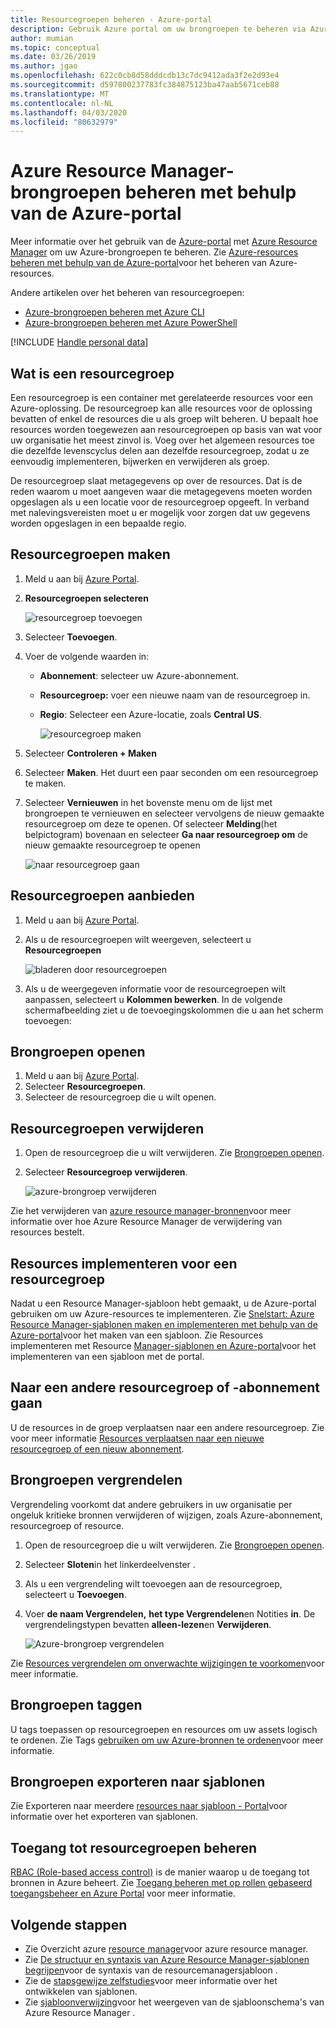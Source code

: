 ```yaml
---
title: Resourcegroepen beheren - Azure-portal
description: Gebruik Azure portal om uw brongroepen te beheren via Azure Resource Manager. Hier ziet u hoe u resourcegroepen maakt, opdook en verwijdert.
author: mumian
ms.topic: conceptual
ms.date: 03/26/2019
ms.author: jgao
ms.openlocfilehash: 622c0cb8d58dddcdb13c7dc9412ada3f2e2d93e4
ms.sourcegitcommit: d597800237783fc384875123ba47aab5671ceb88
ms.translationtype: MT
ms.contentlocale: nl-NL
ms.lasthandoff: 04/03/2020
ms.locfileid: "80632979"
---
```

# <a name="manage-azure-resource-manager-resource-groups-by-using-the-azure-portal"></a>Azure Resource Manager-brongroepen beheren met behulp van de Azure-portal

Meer informatie over het gebruik van de [Azure-portal](https://portal.azure.com) met [Azure Resource Manager](overview.md) om uw Azure-brongroepen te beheren. Zie [Azure-resources beheren met behulp van de Azure-portal](manage-resources-portal.md)voor het beheren van Azure-resources.

Andere artikelen over het beheren van resourcegroepen:

- [Azure-brongroepen beheren met Azure CLI](manage-resources-cli.md)
- [Azure-brongroepen beheren met Azure PowerShell](manage-resources-powershell.md)

[!INCLUDE [Handle personal data](../../../includes/gdpr-intro-sentence.md)]

## <a name="what-is-a-resource-group"></a>Wat is een resourcegroep

Een resourcegroep is een container met gerelateerde resources voor een Azure-oplossing. De resourcegroep kan alle resources voor de oplossing bevatten of enkel de resources die u als groep wilt beheren. U bepaalt hoe resources worden toegewezen aan resourcegroepen op basis van wat voor uw organisatie het meest zinvol is. Voeg over het algemeen resources toe die dezelfde levenscyclus delen aan dezelfde resourcegroep, zodat u ze eenvoudig implementeren, bijwerken en verwijderen als groep.

De resourcegroep slaat metagegevens op over de resources. Dat is de reden waarom u moet aangeven waar die metagegevens moeten worden opgeslagen als u een locatie voor de resourcegroep opgeeft. In verband met nalevingsvereisten moet u er mogelijk voor zorgen dat uw gegevens worden opgeslagen in een bepaalde regio.


## <a name="create-resource-groups"></a>Resourcegroepen maken

1. Meld u aan bij [Azure Portal](https://portal.azure.com).
2. **Resourcegroepen selecteren**

    ![resourcegroep toevoegen](./media/manage-resource-groups-portal/manage-resource-groups-add-group.png)
3. Selecteer **Toevoegen**.
4. Voer de volgende waarden in:

   - **Abonnement**: selecteer uw Azure-abonnement. 
   - **Resourcegroep:** voer een nieuwe naam van de resourcegroep in. 
   - **Regio**: Selecteer een Azure-locatie, zoals **Central US**.

     ![resourcegroep maken](./media/manage-resource-groups-portal/manage-resource-groups-create-group.png)
5. Selecteer **Controleren + Maken**
6. Selecteer **Maken**. Het duurt een paar seconden om een resourcegroep te maken.
7. Selecteer **Vernieuwen** in het bovenste menu om de lijst met brongroepen te vernieuwen en selecteer vervolgens de nieuw gemaakte resourcegroep om deze te openen. Of selecteer **Melding**(het belpictogram) bovenaan en selecteer **Ga naar resourcegroep om** de nieuw gemaakte resourcegroep te openen

    ![naar resourcegroep gaan](./media/manage-resource-groups-portal/manage-resource-groups-add-group-go-to-resource-group.png)

## <a name="list-resource-groups"></a>Resourcegroepen aanbieden

1. Meld u aan bij [Azure Portal](https://portal.azure.com).
2. Als u de resourcegroepen wilt weergeven, selecteert u **Resourcegroepen**

    ![bladeren door resourcegroepen](./media/manage-resource-groups-portal/manage-resource-groups-list-groups.png)

3. Als u de weergegeven informatie voor de resourcegroepen wilt aanpassen, selecteert u **Kolommen bewerken**. In de volgende schermafbeelding ziet u de toevoegingskolommen die u aan het scherm toevoegen:

## <a name="open-resource-groups"></a>Brongroepen openen

1. Meld u aan bij [Azure Portal](https://portal.azure.com).
2. Selecteer **Resourcegroepen**.
3. Selecteer de resourcegroep die u wilt openen.

## <a name="delete-resource-groups"></a>Resourcegroepen verwijderen

1. Open de resourcegroep die u wilt verwijderen.  Zie [Brongroepen openen](#open-resource-groups).
2. Selecteer **Resourcegroep verwijderen**.

    ![azure-brongroep verwijderen](./media/manage-resource-groups-portal/delete-group.png)

Zie het verwijderen van [azure resource manager-bronnen](delete-resource-group.md)voor meer informatie over hoe Azure Resource Manager de verwijdering van resources bestelt.

## <a name="deploy-resources-to-a-resource-group"></a>Resources implementeren voor een resourcegroep

Nadat u een Resource Manager-sjabloon hebt gemaakt, u de Azure-portal gebruiken om uw Azure-resources te implementeren. Zie [Snelstart: Azure Resource Manager-sjablonen maken en implementeren met behulp van de Azure-portal](../templates/quickstart-create-templates-use-the-portal.md)voor het maken van een sjabloon. Zie Resources implementeren met Resource [Manager-sjablonen en Azure-portal](../templates/deploy-portal.md)voor het implementeren van een sjabloon met de portal.

## <a name="move-to-another-resource-group-or-subscription"></a>Naar een andere resourcegroep of -abonnement gaan

U de resources in de groep verplaatsen naar een andere resourcegroep. Zie voor meer informatie [Resources verplaatsen naar een nieuwe resourcegroep of een nieuw abonnement](move-resource-group-and-subscription.md).

## <a name="lock-resource-groups"></a>Brongroepen vergrendelen

Vergrendeling voorkomt dat andere gebruikers in uw organisatie per ongeluk kritieke bronnen verwijderen of wijzigen, zoals Azure-abonnement, resourcegroep of resource. 

1. Open de resourcegroep die u wilt verwijderen.  Zie [Brongroepen openen](#open-resource-groups).
2. Selecteer **Sloten**in het linkerdeelvenster .
3. Als u een vergrendeling wilt toevoegen aan de resourcegroep, selecteert u **Toevoegen**.
4. Voer **de naam Vergrendelen,** **het type Vergrendelen**en Notities **in**. De vergrendelingstypen bevatten **alleen-lezen**en **Verwijderen**.

    ![Azure-brongroep vergrendelen](./media/manage-resource-groups-portal/manage-resource-groups-add-lock.png)

Zie [Resources vergrendelen om onverwachte wijzigingen te voorkomen](lock-resources.md)voor meer informatie.

## <a name="tag-resource-groups"></a>Brongroepen taggen

U tags toepassen op resourcegroepen en resources om uw assets logisch te ordenen. Zie Tags [gebruiken om uw Azure-bronnen te ordenen](tag-resources.md#portal)voor meer informatie.

## <a name="export-resource-groups-to-templates"></a>Brongroepen exporteren naar sjablonen

Zie Exporteren naar meerdere [resources naar sjabloon - Portal](../templates/export-template-portal.md)voor informatie over het exporteren van sjablonen.

## <a name="manage-access-to-resource-groups"></a>Toegang tot resourcegroepen beheren

[RBAC (Role-based access control)](../../role-based-access-control/overview.md) is de manier waarop u de toegang tot bronnen in Azure beheert. Zie [Toegang beheren met op rollen gebaseerd toegangsbeheer en Azure Portal](../../role-based-access-control/role-assignments-portal.md) voor meer informatie.

## <a name="next-steps"></a>Volgende stappen

- Zie Overzicht azure [resource manager](overview.md)voor azure resource manager.
- Zie [De structuur en syntaxis van Azure Resource Manager-sjablonen begrijpen](../templates/template-syntax.md)voor de syntaxis van de resourcemanagersjabloon .
- Zie de [stapsgewijze zelfstudies](/azure/azure-resource-manager/)voor meer informatie over het ontwikkelen van sjablonen.
- Zie [sjabloonverwijzing](/azure/templates/)voor het weergeven van de sjabloonschema's van Azure Resource Manager .
